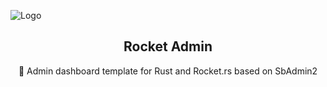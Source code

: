 ![Logo](https://external-content.duckduckgo.com/iu/?u=https%3A%2F%2Fimages.vexels.com%2Fmedia%2Fusers%2F3%2F145823%2Fisolated%2Fpreview%2Fe5ea3876f03b21c96e1b5b62b7f86b87-rocket-logo-by-vexels.png&f=1&nofb=1)
<h2 align="center">Rocket Admin</h2>

<p align="center">🚀 Admin dashboard template for Rust and Rocket.rs based on SbAdmin2</p>
